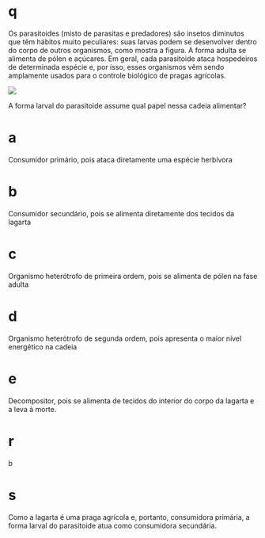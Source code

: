 # q
Os parasitoides (misto de parasitas e predadores) são insetos diminutos que têm hábitos muito peculiares: suas larvas podem se desenvolver dentro do corpo de outros organismos, como mostra a figura. A forma adulta se alimenta de pólen e açúcares. Em geral, cada parasitoide ataca hospedeiros de determinada espécie e, por isso, esses organismos vêm sendo amplamente usados para o controle biológico de pragas agrícolas.

![](https://firebasestorage.googleapis.com/v0/b/firebase-enemio.appspot.com/o/questoes%2F309%2F32de92e4-26cb-ebbe-3ce7-0ddf930ce928.png?alt=media\&token=1f01594c-8c6b-4da7-8902-d76b341245a6)

A forma larval do parasitoide assume qual papel nessa cadeia alimentar?

# a
Consumidor primário, pois ataca diretamente uma espécie herbívora

# b
Consumidor secundário, pois se alimenta diretamente dos tecidos da lagarta

# c
Organismo heterótrofo de primeira ordem, pois se alimenta de pólen na fase adulta

# d
Organismo heterótrofo de segunda ordem, pois apresenta o maior nível energético na cadeia

# e
Decompositor, pois se alimenta de tecidos do interior do corpo da lagarta e a leva à morte.

# r
b

# s
Como a lagarta é uma praga agrícola e, portanto, consumidora primária, a forma larval do parasitoide atua como consumidora secundária.
